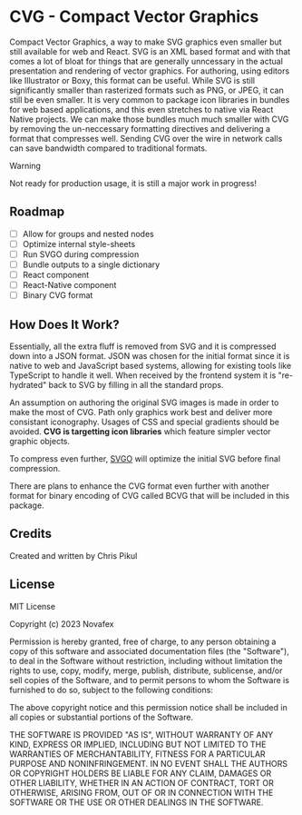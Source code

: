 # CVG - Compact Vector Graphics

Compact Vector Graphics, a way to make SVG graphics even smaller but still available for web and React. SVG is an XML based format and with that comes a lot of bloat for
things that are generally unncessary in the actual presentation and rendering of vector graphics. For authoring, using editors like Illustrator or Boxy, this format can
be useful. While SVG is still significantly smaller than rasterized formats such as PNG, or JPEG, it can still be even smaller. It is very common to package icon libraries
in bundles for web based applications, and this even stretches to native via React Native projects. We can make those bundles much much smaller with CVG by removing the
un-neccessary formatting directives and delivering a format that compresses well. Sending CVG over the wire in network calls can save bandwidth compared to traditional
formats.

> [!WARNING]
> Not ready for production usage, it is still a major work in progress!

## Roadmap

- [ ] Allow for groups and nested nodes
- [ ] Optimize internal style-sheets
- [ ] Run SVGO during compression
- [ ] Bundle outputs to a single dictionary
- [ ] React component
- [ ] React-Native component
- [ ] Binary CVG format

## How Does It Work?

Essentially, all the extra fluff is removed from SVG and it is compressed down into a JSON format. JSON was chosen for the initial format since it is native to web and
JavaScript based systems, allowing for existing tools like TypeScript to handle it
well. When received by the frontend system it is "re-hydrated" back to SVG by filling in all the standard props.

An assumption on authoring the original SVG images is made in order to make the most
of CVG. Path only graphics work best and deliver more consistant iconography. Usages
of CSS and special gradients should be avoided. **CVG is targetting icon libraries**
which feature simpler vector graphic objects.

To compress even further, [SVGO](https://github.com/svg/svgo) will optimize the initial SVG before final compression.

There are plans to enhance the CVG format even further with another format for binary encoding of CVG called BCVG that will be included in this package.

## Credits

Created and written by Chris Pikul

## License

MIT License

Copyright (c) 2023 Novafex

Permission is hereby granted, free of charge, to any person obtaining a copy
of this software and associated documentation files (the "Software"), to deal
in the Software without restriction, including without limitation the rights
to use, copy, modify, merge, publish, distribute, sublicense, and/or sell
copies of the Software, and to permit persons to whom the Software is
furnished to do so, subject to the following conditions:

The above copyright notice and this permission notice shall be included in all
copies or substantial portions of the Software.

THE SOFTWARE IS PROVIDED "AS IS", WITHOUT WARRANTY OF ANY KIND, EXPRESS OR
IMPLIED, INCLUDING BUT NOT LIMITED TO THE WARRANTIES OF MERCHANTABILITY,
FITNESS FOR A PARTICULAR PURPOSE AND NONINFRINGEMENT. IN NO EVENT SHALL THE
AUTHORS OR COPYRIGHT HOLDERS BE LIABLE FOR ANY CLAIM, DAMAGES OR OTHER
LIABILITY, WHETHER IN AN ACTION OF CONTRACT, TORT OR OTHERWISE, ARISING FROM,
OUT OF OR IN CONNECTION WITH THE SOFTWARE OR THE USE OR OTHER DEALINGS IN THE
SOFTWARE.

